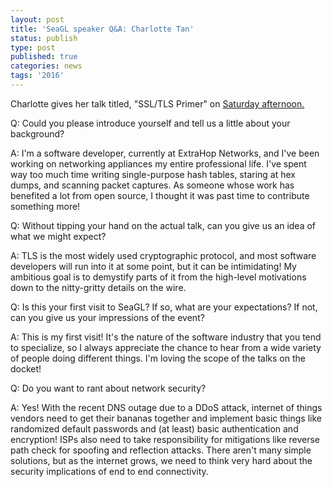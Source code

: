 ```yaml
---
layout: post
title: 'SeaGL speaker Q&A: Charlotte Tan'
status: publish
type: post
published: true
categories: news
tags: '2016'
---
```


Charlotte gives her talk titled, "SSL/TLS Primer" on [Saturday afternoon.](https://osem.seagl.org/conferences/seagl2016/program/proposal/142)

Q: Could you please introduce yourself and tell us a little about your background?

A: I'm a software developer, currently at ExtraHop Networks, and I've been working on networking appliances my entire professional life. I've spent way too much time writing single-purpose hash tables, staring at hex dumps, and scanning packet captures. As someone whose work has benefited a lot from open source, I thought it was past time to contribute something more!

Q: Without tipping your hand on the actual talk, can you give us an idea of what we might expect?

A: TLS is the most widely used cryptographic protocol, and most software developers will run into it at some point, but it can be intimidating! My ambitious goal is to demystify parts of it from the high-level motivations down to the nitty-gritty details on the wire.

Q: Is this your first visit to SeaGL? If so, what are your expectations? If not, can you give us your impressions of the event?

A: This is my first visit! It's the nature of the software industry that you tend to specialize, so I always appreciate the chance to hear from a wide variety of people doing different things. I'm loving the scope of the talks on the docket!

Q: Do you want to rant about network security?

A: Yes! With the recent DNS outage due to a DDoS attack, internet of things vendors need to get their bananas together and implement basic things like randomized default passwords and (at least) basic authentication and encryption! ISPs also need to take responsibility for mitigations like reverse path check for spoofing and reflection attacks. There aren't many simple solutions, but as the internet grows, we need to think very hard about the security implications of end to end connectivity.
